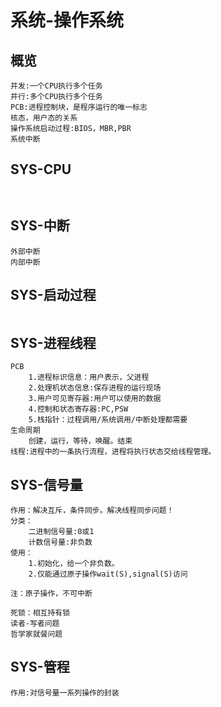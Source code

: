 # 系统-操作系统

## 概览

```
并发:一个CPU执行多个任务
并行:多个CPU执行多个任务
PCB:进程控制块，是程序运行的唯一标志
核态，用户态的关系
操作系统启动过程:BIOS，MBR,PBR
系统中断

```



## SYS-CPU

```


```

## SYS-中断

```
外部中断
内部中断
```

## SYS-启动过程

```

```

## SYS-进程线程

```
PCB
	1.进程标识信息：用户表示，父进程
	2.处理机状态信息:保存进程的运行现场
	3.用户可见寄存器:用户可以使用的数据
	4.控制和状态寄存器:PC,PSW
	5.栈指针：过程调用/系统调用/中断处理都需要
生命周期
	创建，运行，等待，唤醒。结束
线程:进程中的一条执行流程，进程将执行状态交给线程管理。
```

## SYS-信号量

```
作用：解决互斥，条件同步。解决线程同步问题！
分类：
	二进制信号量:0或1
	计数信号量:非负数
使用：
    1.初始化，给一个非负数。
    2.仅能通过原子操作wait(S),signal(S)访问

注：原子操作，不可中断

死锁：相互持有锁
读者-写者问题
哲学家就餐问题
```

## SYS-管程

```
作用:对信号量一系列操作的封装
```

